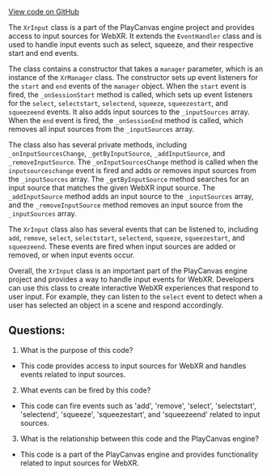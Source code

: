 [View code on GitHub](https://github.com/playcanvas/engine/src/framework/xr/xr-input.js)

The `XrInput` class is a part of the PlayCanvas engine project and provides access to input sources for WebXR. It extends the `EventHandler` class and is used to handle input events such as select, squeeze, and their respective start and end events. 

The class contains a constructor that takes a `manager` parameter, which is an instance of the `XrManager` class. The constructor sets up event listeners for the `start` and `end` events of the `manager` object. When the `start` event is fired, the `_onSessionStart` method is called, which sets up event listeners for the `select`, `selectstart`, `selectend`, `squeeze`, `squeezestart`, and `squeezeend` events. It also adds input sources to the `_inputSources` array. When the `end` event is fired, the `_onSessionEnd` method is called, which removes all input sources from the `_inputSources` array.

The class also has several private methods, including `_onInputSourcesChange`, `_getByInputSource`, `_addInputSource`, and `_removeInputSource`. The `_onInputSourcesChange` method is called when the `inputsourceschange` event is fired and adds or removes input sources from the `_inputSources` array. The `_getByInputSource` method searches for an input source that matches the given WebXR input source. The `_addInputSource` method adds an input source to the `_inputSources` array, and the `_removeInputSource` method removes an input source from the `_inputSources` array.

The `XrInput` class also has several events that can be listened to, including `add`, `remove`, `select`, `selectstart`, `selectend`, `squeeze`, `squeezestart`, and `squeezeend`. These events are fired when input sources are added or removed, or when input events occur.

Overall, the `XrInput` class is an important part of the PlayCanvas engine project and provides a way to handle input events for WebXR. Developers can use this class to create interactive WebXR experiences that respond to user input. For example, they can listen to the `select` event to detect when a user has selected an object in a scene and respond accordingly.
## Questions: 
 1. What is the purpose of this code?
- This code provides access to input sources for WebXR and handles events related to input sources.

2. What events can be fired by this code?
- This code can fire events such as 'add', 'remove', 'select', 'selectstart', 'selectend', 'squeeze', 'squeezestart', and 'squeezeend' related to input sources.

3. What is the relationship between this code and the PlayCanvas engine?
- This code is a part of the PlayCanvas engine and provides functionality related to input sources for WebXR.